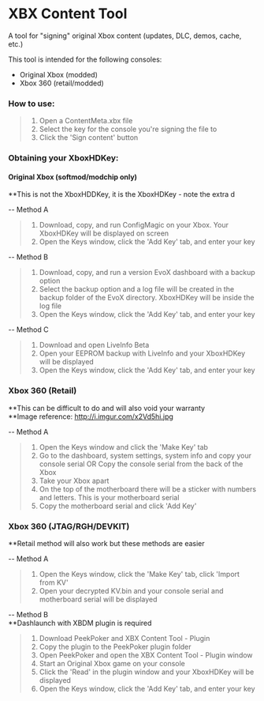 # XBX Content Tool  
A tool for "signing" original Xbox content (updates, DLC, demos, cache, etc.)  
  
This tool is intended for the following consoles:  
- Original Xbox (modded)  
- Xbox 360 (retail/modded)  
  
  
  
### How to use:  
  
> 1) Open a ContentMeta.xbx file  
> 2) Select the key for the console you're signing the file to  
> 3) Click the 'Sign content' button  
  
  
  
### Obtaining your XboxHDKey:  
  
  
#### Original Xbox (softmod/modchip only)
  
**This is not the XboxHDDKey, it is the XboxHDKey - note the extra d
  
-- Method A  
>  1) Download, copy, and run ConfigMagic on your Xbox. Your XboxHDKey will be displayed on screen  
>  2) Open the Keys window, click the 'Add Key' tab, and enter your key  
  
-- Method B  
> 1) Download, copy, and run a version EvoX dashboard with a backup option  
> 2) Select the backup option and a log file will be created in the backup folder of the EvoX directory. XboxHDKey will be inside the log file  
> 3) Open the Keys window, click the 'Add Key' tab, and enter your key  
  
-- Method C  
> 1) Download and open LiveInfo Beta  
> 2) Open your EEPROM backup with LiveInfo and your XboxHDKey will be displayed  
> 3) Open the Keys window, click the 'Add Key' tab, and enter your key  

### Xbox 360 (Retail)  
  
**This can be difficult to do and will also void your warranty  
**Image reference: http://i.imgur.com/x2Vd5hi.jpg  
  
-- Method A  
> 1) Open the Keys window and click the 'Make Key' tab  
> 2) Go to the dashboard, system settings, system info and copy your console serial OR Copy the console serial from the back of the Xbox  
> 3) Take your Xbox apart  
> 4) On the top of the motherboard there will be a sticker with numbers and letters. This is your motherboard serial  
> 5) Copy the motherboard serial and click 'Add Key'  
  
### Xbox 360 (JTAG/RGH/DEVKIT)  
  
**Retail method will also work but these methods are easier  
  
-- Method A  
> 1) Open the Keys window, click the 'Make Key' tab, click 'Import from KV'  
> 2) Open your decrypted KV.bin and your console serial and motherboard serial will be displayed  
  
-- Method B  
**Dashlaunch with XBDM plugin is required  
  
> 1) Download PeekPoker and XBX Content Tool - Plugin  
> 2) Copy the plugin to the PeekPoker plugin folder  
> 3) Open PeekPoker and open the XBX Content Tool - Plugin window  
> 4) Start an Original Xbox game on your console  
> 5) Click the 'Read' in the plugin window and your XboxHDKey will be displayed  
> 6) Open the Keys window, click the 'Add Key' tab, and enter your key  
